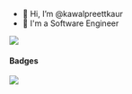 - 👋 Hi, I’m @kawalpreettkaur
- 🌱 I'm a Software Engineer

<img src="https://github-readme-stats.vercel.app/api?username=kawalpreettkaur&show_icons=true&hide_border=true&theme=radical" />

#### Badges

<img src="https://www.holopin.io/_next/image?url=https%3A%2F%2Fassets.holopin.io%2FeyJidWNrZXQiOiJob2xvcGluLWFzc2V0cyIsImtleSI6ImFzc2V0cy9jbDhlcTN6OWMwMzU3MDlsM2Z4OTluOHg2IiwiZWRpdHMiOnsicm90YXRlIjpudWxsfX0%3D&w=1920&q=75"/>
